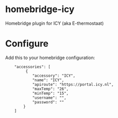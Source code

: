 # homebridge-icy
Homebridge plugin for ICY (aka E-thermostaat)
# Configure
Add this to your homebridge configuration:
```
    "accessories": [
	     {
            "accessory": "ICY",
            "name": "ICY",
            "apiroute": "https://portal.icy.nl",
            "maxTemp": "26",
            "minTemp": "15",
            "username": "",
            "password": ""
        }
    ]
```